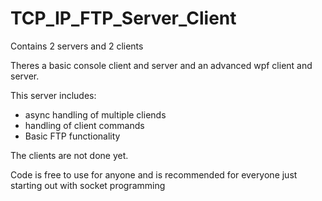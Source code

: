 # TCP_IP_FTP_Server_Client

Contains 2 servers and 2 clients

Theres a basic console client and server and an advanced wpf client and server.

This server includes:
- async handling of multiple cliends
- handling of client commands
- Basic FTP functionality

The clients are not done yet.

Code is free to use for anyone and is recommended for everyone just starting out with socket programming

